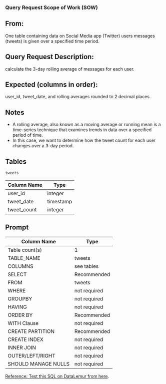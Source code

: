 ### Query Request Scope of Work (SOW)
## From:
One table containing data on Social Media app (Twitter) users messages (tweets) is given over a specified time period.   

## Query Request Description:
calculate the 3-day rolling average of messages for each user. 

## Expected (columns in order):
user_id, tweet_date, and rolling averages rounded to 2 decimal places.

## Notes
- A rolling average, also known as a moving average or running mean is a time-series technique that examines trends in data over a specified period of time.
- In this case, we want to determine how the tweet count for each user changes over a 3-day period.

## Tables

`tweets `

| Column Name	| Type          |
| ------------- | ------------- |
| user_id       | integer       |
| tweet_date    | timestamp     |
| tweet_count   | integer       |
 



## Prompt 

| Column Name	| Type                      |
| ------------- | ------------------------- |	
| Table count(s)|	1                       |    
| TABLE_NAME    |  tweets                   |
| COLUMNS       | see  tables               |
| SELECT	    |Recommended                |
|FROM	        |tweets                     |
|WHERE	        |not required               |
|GROUPBY        |	not required            |
|HAVING	        | not required              |
|ORDER BY	    | Recommended               |
|WITH Clause    |	not required            |
|CREATE PARTITION  |	Recommended                  |
|CREATE INDEX   |	not required                     |
|INNER JOIN     |	not required                     |
|OUTER/LEFT/RIGHT       | 	not required    |
|SHOULD MANAGE NULLS     |  	not required|
	
	
[Reference: Test this SQL on DataLemur from here](https://datalemur.com/questions/rolling-average-tweets).
